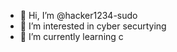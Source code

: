 - 👋 Hi, I’m @hacker1234-sudo
- 👀 I’m interested in cyber securtying
- 🌱 I’m currently learning c
  

<!---
hacker1234-sudo/hacker1234-sudo is a ✨ special ✨ repository because its `README.md` (this file) appears on your GitHub profile.
You can click the Preview link to take a look at your changes.
--->
